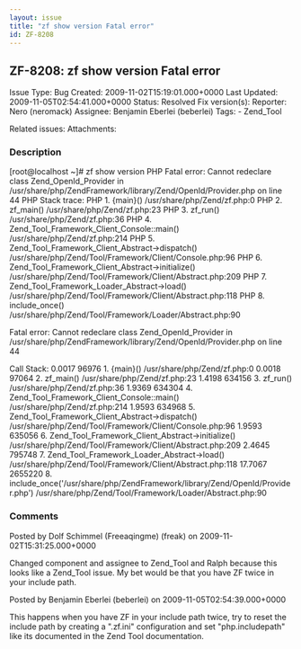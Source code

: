 ```yaml
---
layout: issue
title: "zf show version Fatal error"
id: ZF-8208
---
```


ZF-8208: zf show version Fatal error
------------------------------------

 Issue Type: Bug Created: 2009-11-02T15:19:01.000+0000 Last Updated: 2009-11-05T02:54:41.000+0000 Status: Resolved Fix version(s): 
 Reporter:  Nero (neromack)  Assignee:  Benjamin Eberlei (beberlei)  Tags: - Zend\_Tool
 
 Related issues: 
 Attachments: 
### Description

[root@localhost ~]# zf show version PHP Fatal error: Cannot redeclare class Zend\_OpenId\_Provider in /usr/share/php/ZendFramework/library/Zend/OpenId/Provider.php on line 44 PHP Stack trace: PHP 1. {main}() /usr/share/php/Zend/zf.php:0 PHP 2. zf\_main() /usr/share/php/Zend/zf.php:23 PHP 3. zf\_run() /usr/share/php/Zend/zf.php:36 PHP 4. Zend\_Tool\_Framework\_Client\_Console::main() /usr/share/php/Zend/zf.php:214 PHP 5. Zend\_Tool\_Framework\_Client\_Abstract->dispatch() /usr/share/php/Zend/Tool/Framework/Client/Console.php:96 PHP 6. Zend\_Tool\_Framework\_Client\_Abstract->initialize() /usr/share/php/Zend/Tool/Framework/Client/Abstract.php:209 PHP 7. Zend\_Tool\_Framework\_Loader\_Abstract->load() /usr/share/php/Zend/Tool/Framework/Client/Abstract.php:118 PHP 8. include\_once() /usr/share/php/Zend/Tool/Framework/Loader/Abstract.php:90

Fatal error: Cannot redeclare class Zend\_OpenId\_Provider in /usr/share/php/ZendFramework/library/Zend/OpenId/Provider.php on line 44

Call Stack: 0.0017 96976 1. {main}() /usr/share/php/Zend/zf.php:0 0.0018 97064 2. zf\_main() /usr/share/php/Zend/zf.php:23 1.4198 634156 3. zf\_run() /usr/share/php/Zend/zf.php:36 1.9369 634304 4. Zend\_Tool\_Framework\_Client\_Console::main() /usr/share/php/Zend/zf.php:214 1.9593 634968 5. Zend\_Tool\_Framework\_Client\_Abstract->dispatch() /usr/share/php/Zend/Tool/Framework/Client/Console.php:96 1.9593 635056 6. Zend\_Tool\_Framework\_Client\_Abstract->initialize() /usr/share/php/Zend/Tool/Framework/Client/Abstract.php:209 2.4645 795748 7. Zend\_Tool\_Framework\_Loader\_Abstract->load() /usr/share/php/Zend/Tool/Framework/Client/Abstract.php:118 17.7067 2655220 8. include\_once('/usr/share/php/ZendFramework/library/Zend/OpenId/Provider.php') /usr/share/php/Zend/Tool/Framework/Loader/Abstract.php:90

 

 

### Comments

Posted by Dolf Schimmel (Freeaqingme) (freak) on 2009-11-02T15:31:25.000+0000

Changed component and assignee to Zend\_Tool and Ralph because this looks like a Zend\_Tool issue. My bet would be that you have ZF twice in your include path.

 

 

Posted by Benjamin Eberlei (beberlei) on 2009-11-05T02:54:39.000+0000

This happens when you have ZF in your include path twice, try to reset the include path by creating a ".zf.ini" configuration and set "php.includepath" like its documented in the Zend Tool documentation.

 

 